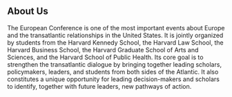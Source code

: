 ## About Us

The European Conference is one of the most important events about Europe and the transatlantic relationships in the United States. It is jointly organized by students from the Harvard Kennedy School, the Harvard Law School, the Harvard Business School, the Harvard Graduate School of Arts and Sciences, and the Harvard School of Public Health. Its core goal is to strengthen the transatlantic dialogue by bringing together leading scholars, policymakers, leaders, and students from both sides of the Atlantic. It also constitutes a unique opportunity for leading decision-makers and scholars to identify, together with future leaders, new pathways of action.

<!--
### Organizers
Students involved in organizing the 2025 European Conference include the following people. This list is dynamic and will continue to grow as student bios are added.
{{<organizers>}}
-->

